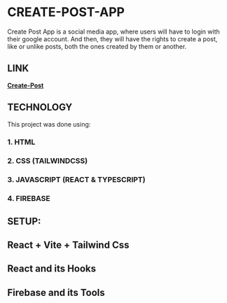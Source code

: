 # CREATE-POST-APP

Create Post App is a social media app, where users will have to login with their google account.
And then, they will have the rights to create a post, like or unlike posts, both the ones created by them or another.

## LINK
  **[Create-Post](https:///)**


## TECHNOLOGY
This project was done using:

### 1. HTML
### 2. CSS (TAILWINDCSS)
### 3. JAVASCRIPT (REACT & TYPESCRIPT)
### 4. FIREBASE

## SETUP:
## React + Vite + Tailwind Css
## React and its Hooks
## Firebase and its Tools
